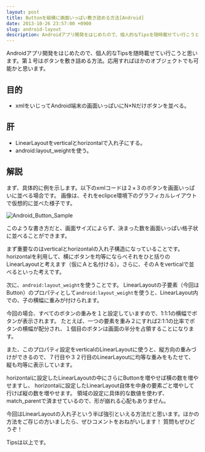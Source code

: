 ```yaml
---
layout: post
title: Buttonを縦横に画面いっぱい敷き詰める方法[Android]
date: 2013-10-26 23:57:00 +0900
slug: android-layout
description: Androidアプリ開発をはじめたので、個人的なTipsを随時載せてい行こうと思います。第１号はボタンを敷き詰める方法。応用すればほかのオブジェクトでも可能かと思います。
---
```

Androidアプリ開発をはじめたので、個人的なTipsを随時載せてい行こうと思います。第１号はボタンを敷き詰める方法。応用すればほかのオブジェクトでも可能かと思います。

## 目的

* xmlをいじってAndroid端末の画面いっぱいにN×Nだけボタンを並べる。

## 肝

* LinearLayoutをverticalとhorizontalで入れ子にする。
* android:layout_weightを使う。


## 解説

まず、具体的に例を示します。以下のxmlコードは２×３のボタンを画面いっぱいに並べる場合です。
画像は、それをeclipce環境下のグラフィカルレイアウトで仮想的に並べた様子です。

<script src="https://gist.github.com/NKMR6194/cefade2e7936fedcf8fb.js"></script>

![Android_Button_Sample](/uploads/Android_Button_Sample.png)

このような書き方だと、画面サイズによらず、決まった数を画面いっぱい格子状に並べることができます。


まず重要なのはverticalとhorizontalの入れ子構造になっていることです。
horizontalを利用して、横にボタンを均等にならべそれをひと括りのLinearLayoutと考えます（仮にＡと名付ける）。さらに、そのＡをverticalで並べるといった考えです。


次に、`android:layout_weight`を使うことです。
LinearLayoutの子要素（今回はButton）のプロパティとして`android:layout_weight`を使うと、LinearLayout内での、子の横幅に重みが付けられます。

今回の場合、すべてのボタンの重みを１と設定していますので、1:1:1の横幅でボタンが表示されます。
たとえば、一つの要素を重み２にすれば2:1:1の比率でボタンの横幅が配分され、１個目のボタンは画面の半分を占領することになります。

また、このプロパティ設定をverticalのLinearLayoutに使うと、縦方向の重みづけができるので、７行目や３２行目のLinearLayoutに均等な重みをもたせて、縦も均等に表示しています。


horizontalに設定したLinearLayoutの中にさらにButtonを増やせば横の数を増やせますし、
horizontalに設定したLinearLayout自体を中身の要素ごと増やして行けば縦の数を増やせます。
領域の設定に具体的な数値を使わず、match_parentで済ませているので、形が崩れる心配もありません。

今回はLinearLayoutの入れ子という半ば強引といえる方法だと思います。ほかの方法をご存じの方いましたら、ぜひコメントをおねがいします！ 質問もぜひどうぞ！

Tipsは以上です。
